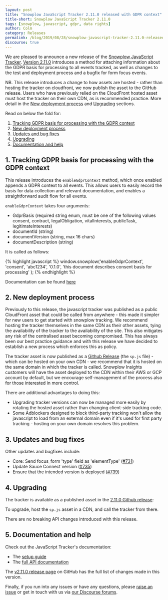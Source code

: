 ```yaml
---
layout: post
title: "Snowplow JavaScript Tracker 2.11.0 released with GDPR context"
title-short: Snowplow JavaScript Tracker 2.11.0
tags: [snowplow, javascript, gdpr, data rights]
author: Colm
category: Releases
permalink: /blog/2019/08/28/snowplow-javascript-tracker-2.11.0-released-with-gdpr-context/
discourse: true
---
```


We are pleased to announce a new release of the [Snowplow JavaScript Tracker][js-tracker]. [Version 2.11.0][2.11.0-tag] introduces a method for attaching information about the GDPR basis for processing to all events tracked, as well as changes to the test and deployment process and a bugfix for form focus events.

NB. This release introduces a change to how assets are hosted - rather than hosting the tracker on cloudfront, we now publish the asset to the GitHub release. Users who have previously relied on the CloudFront hosted asset must host the tracker on their own CDN, as is recommended practice. More detail in the [New deployment process](#deployment) and [Upgrading](#upgrade) sections.

Read on below the fold for:

1. [Tracking GDPR basis for processing with the GDPR context](#gdpr-context)
2. [New deployment process](#deployment)
3. [Updates and bug fixes](#updates)
4. [Upgrading](#upgrade)
5. [Documentation and help](#doc)

<!--more-->

<h2 id="gdpr-context">1. Tracking GDPR basis for processing with the GDPR context</h2>

This release introduces the `enableGdprContext` method, which once enabled appends a GDPR context to all events. This allows users to easily record the basis for data collection and relevant documentation, and enables a straightforward audit flow for all events.

`enableGdprContext` takes four arguments:

- GdprBasis (required string enum, must be one of the following values consent, contract, legalObligation, vitalInterests, publicTask, legitimateInterests)
- documentId (string)
- documentVersion (string, max 16 chars)
- documentDescription (string)

It is called as follows:

{% highlight javascript %}
window.snowplow('enableGdprContext',
  'consent',
  'abc1234',
  '0.1.0',
  'this document describes consent basis for processing'
);
{% endhighlight %}

Documentation can be found [here][gdpr-tracker-docs]


<h2 id="deployment">2. New deployment process</h2>

Previously to this release, the javascript tracker was published as a public CloudFront asset that could be called from anywhere - this made it simpler for new users to get started with snowplow tracking. We recommend hosting the tracker themselves in the same CDN as their other assets, tying the availability of the tracker to the availability of the site. This also mitigates any risk of the centralised asset becoming compromised. This has always been our best practice guidance and with this release we have decided to establish a new process which enforces this as policy.

The tracker asset is now published as a [Github Release][2.11.0-tag] (the `sp.js` file) - which can be hosted on your own CDN - we recommend that it is hosted on the same domain in which the tracker is called. Snowplow Insights customers will have the asset deployed to the CDN within their AWS or GCP account by default, but we encourage self-management of the process also for those interested in more control.

There are additional advantages to doing this:

- Upgrading tracker versions can now be managed more easily by rotating the hosted asset rather than changing client-side tracking code.
- Some Adblockers designed to block third-party tracking won't allow the javascript to load from an external domain even if it's used for first party tracking - hosting on your own domain resolves this problem.

<h2 id="passwords">3. Updates and bug fixes</h2>

Other updates and bugfixes include:

- Core: Send focus_form 'type' field as 'elementType' ([#731][731])
- Update Sauce Connect version ([#735][735])
- Ensure that the intended version is deployed ([#739][739])

<h2 id="upgrade">4. Upgrading</h2>

The tracker is available as a published asset in the [2.11.0 Github release][2.11.0-tag]:

To upgrade, host the `sp.js` asset in a CDN, and call the tracker from there.

There are no breaking API changes introduced with this release.

<h2 id="doc">5. Documentation and help</h2>

Check out the JavaScript Tracker's documentation:

* The [setup guide][setup]
* The [full API documentation][docs]

The [v2.11.0 release page][2.11.0-tag] on GitHub has the full list of changes made
in this version.

Finally, if you run into any issues or have any questions, please
[raise an issue][issues] or get in touch with us via [our Discourse forums][forums].


[js-tracker]: https://github.com/snowplow/snowplow-javascript-tracker
[2.11.0-tag]: https://github.com/snowplow/snowplow-javascript-tracker/releases/tag/2.11.0
[setup]: https://github.com/snowplow/snowplow/wiki/Javascript-tracker-setup
[issues]: https://github.com/snowplow/snowplow-javascript-tracker/issues
[forums]: https://discourse.snowplowanalytics.com/
[docs]: https://github.com/snowplow/snowplow/wiki/1-General-parameters-for-the-Javascript-tracker
[gdpr-tracker-docs]: https://github.com/snowplow/snowplow/wiki/2-Specific-event-tracking-with-the-Javascript-tracker#316-gdprcontext

[731]: https://github.com/snowplow/snowplow-javascript-tracker/issues/731
[735]: https://github.com/snowplow/snowplow-javascript-tracker/issues/735
[739]: https://github.com/snowplow/snowplow-javascript-tracker/issues/739
